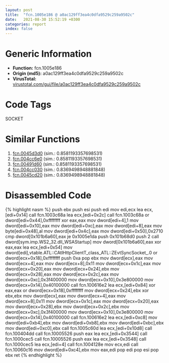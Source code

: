 ```yaml
---
layout: post
title:  "fcn.1005e186 @ a0ac129ff3ea4c0dfa9529c259a9502c"
date:   2021-08-30 15:52:19 +0300
categories: report
index: false
---
```


# Generic Information
- **Function:** fcn.1005e186
- **Origin (md5):** a0ac129ff3ea4c0dfa9529c259a9502c
- **VirusTotal:** [virustotal.com/gui/file/a0ac129ff3ea4c0dfa9529c259a9502c][virustotal_ref]

# Code Tags
<span class="tag" id="SOCKET">SOCKET</span>


# Similar Functions

1. [fcn.0045d3d0][similar_1_ref] (sim.: 0.8581193357698531)
2. [fcn.004cc6e0][similar_2_ref] (sim.: 0.8581193357698531)
3. [fcn.00491d60][similar_3_ref] (sim.: 0.8581193357698531)
4. [fcn.004cc030][similar_4_ref] (sim.: 0.8369498948881848)
5. [fcn.0045cd20][similar_5_ref] (sim.: 0.8369498948881848)


# Disassembled Code

{% highlight nasm %}
push ebx
push esi
push edi
mov edi,ecx
lea ecx,[edi+0x14]
call fcn.1003c68a
lea ecx,[edi+0x2c]
call fcn.1003c68a
or dword[edi+0x44],0xffffffff
xor eax,eax
mov dword[edi+4],1
mov dword[edi+0x10],eax
mov dword[edi+0xc],eax
mov dword[edi+8],eax
mov byte[edi+0x48],al
mov dword[edi+0x4c],eax
mov dword[edi+0x50],0x2710
cmp dword[0x101b6a60],eax
je 0x1005e1da
push 0x101b68d0
push 2
call dword[sym.imp.WS2_32.dll_WSAStartup]
mov dword[0x101b6a60],eax
xor eax,eax
lea ecx,[edi+0x54]
mov dword[edi],vtable.ATL::CAtlHttpClientT_class_ATL::ZEvtSyncSocket_.0
or dword[ecx+0x18],0xffffffff
push 0xa
pop ebx
mov dword[ecx],eax
mov dword[ecx+4],eax
mov dword[ecx+8],0x11
mov dword[ecx+0x1c],eax
mov dword[ecx+0x20],eax
mov dword[ecx+0x24],ebx
mov dword[ecx+0x28],eax
mov dword[ecx+0x2c],eax
mov dword[ecx+0xc],0x3f400000
mov dword[ecx+0x10],0x3e800000
mov dword[ecx+0x14],0x40100000
call fcn.100616e2
lea ecx,[edi+0x84]
xor eax,eax
or dword[ecx+0x18],0xffffffff
mov dword[ecx+0x24],ebx
xor ebx,ebx
mov dword[ecx],eax
mov dword[ecx+4],eax
mov dword[ecx+8],0x11
mov dword[ecx+0x1c],eax
mov dword[ecx+0x20],eax
mov dword[ecx+0x28],ebx
mov dword[ecx+0x2c],ebx
mov dword[ecx+0xc],0x3f400000
mov dword[ecx+0x10],0x3e800000
mov dword[ecx+0x14],0x40100000
call fcn.100616e2
lea ecx,[edi+0xc8]
mov dword[edi+0xb4],ebx
mov dword[edi+0xb8],ebx
mov dword[edi+0xbc],ebx
mov dword[edi+0xc0],ebx
call fcn.1005c60d
lea ecx,[edi+0x10d8]
call fcn.100404dd
call fcn.10005526
push eax
lea ecx,[edi+0x3544]
call fcn.1000cec5
call fcn.10005526
push eax
lea ecx,[edi+0x3548]
call fcn.1000cec5
lea ecx,[edi+4]
call fcn.1004128e
mov ecx,edi
call fcn.10060c16
mov dword[edi+0xc4],ebx
mov eax,edi
pop edi
pop esi
pop ebx
ret
{% endhighlight %}


[similar_1_ref]: /report/fcn.0045d3d0@289859175c221b107317af7727d26c17
[similar_2_ref]: /report/fcn.004cc6e0@279a61b1e76da49531f1f16fd1102a2d
[similar_3_ref]: /report/fcn.00491d60@be7fba7cc724acf4ae2900d99e0fc9c3
[similar_4_ref]: /report/fcn.004cc030@279a61b1e76da49531f1f16fd1102a2d
[similar_5_ref]: /report/fcn.0045cd20@289859175c221b107317af7727d26c17
[virustotal_ref]: https://www.virustotal.com/gui/file/a0ac129ff3ea4c0dfa9529c259a9502c